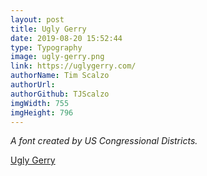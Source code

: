 ```yaml
---
layout: post
title: Ugly Gerry
date: 2019-08-20 15:52:44
type: Typography
image: ugly-gerry.png
link: https://uglygerry.com/
authorName: Tim Scalzo
authorUrl:
authorGithub: TJScalzo
imgWidth: 755
imgHeight: 796
---
```


_A font created by US Congressional Districts._



[Ugly Gerry](https://uglygerry.com/)

